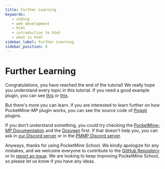 ```yaml
---
title: Further Learning
keywords: 
   - coding 
   - web development
   - html
   - introduction to html 
   - what is html
sidebar_label: Further Learning
sidebar_position: 9
---
```

# Further Learning

Congratulations, you have reached the end of the tutorial! We really hope you understand every topic in this tutorial. If you need a good example plugin, you can see [this](https://github.com/pmmp/ExamplePlugin) or [this](https://github.com/KygekTeam/KygekExamplePlugin).

But there's more you can learn. If you are interested to learn further on how PocketMine-MP plugin works, you can see the source code of [Poggit](https://poggit.pmmp.io) plugins.

If you don't understand something, you could try checking the [PocketMine-MP Documentation](https://doc.pmmp.io/en/rtfd/) and the [Doxygen](https://apidoc.pmmp.io/) first. If that doesn't help you, you can ask in [our Discord server](https://discord.gg/5e7PFEXgF3) or in the [PMMP Discord server](https://discord.gg/bmSAZBG).

Anyways, thanks for using PocketMine School. We kindly apologize for any mistakes, and we welcome everyone to contribute to the [GitHub Repository](https://github.com/PocketMine-School/Pocketmine-School) or to [report an issue](https://github.com/PocketMine-School/Pocketmine-School/issues). We are looking to keep improving PocketMine School, so please let us know if you have any ideas.
